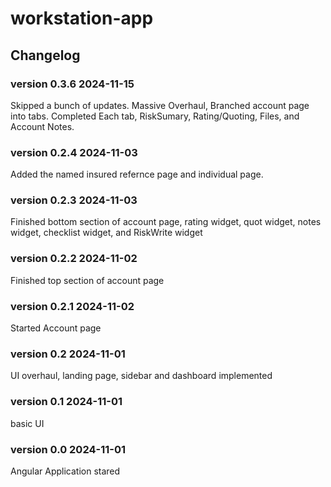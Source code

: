 # workstation-app

## Changelog
### version 0.3.6 2024-11-15
Skipped a bunch of updates. Massive Overhaul, Branched account page into tabs. Completed Each tab, RiskSumary, Rating/Quoting, Files, and Account Notes.

### version 0.2.4 2024-11-03
Added the named insured refernce page and individual page.

### version 0.2.3 2024-11-03
Finished bottom section of account page, rating widget, quot widget, notes widget, checklist widget, and RiskWrite widget

### version 0.2.2 2024-11-02
Finished top section of account page

### version 0.2.1 2024-11-02
Started Account page

### version 0.2 2024-11-01
UI overhaul, landing page, sidebar and dashboard implemented

### version 0.1 2024-11-01
basic UI

### version 0.0 2024-11-01
Angular Application stared


